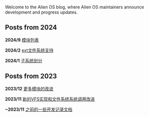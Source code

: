 Welcome to the Alien OS blog, where Alien OS maintainers announce development and progress updates.

## Posts from 2024

**2024/9** [模块列表](./modules.md)

**2024/2** [ext文件系统支持](./ext.md)

**2024/1** [子系统划分](./subsystem.md)

## Posts from 2023

**2023/12** [更多模块的改进](./stage-refactor.md)

**2023/11**  [新的VFS实现和文件系统系统调用改进](./new-vfs.md)

**~2023/11** [之前的一些开发记录文档](./doc.md)

